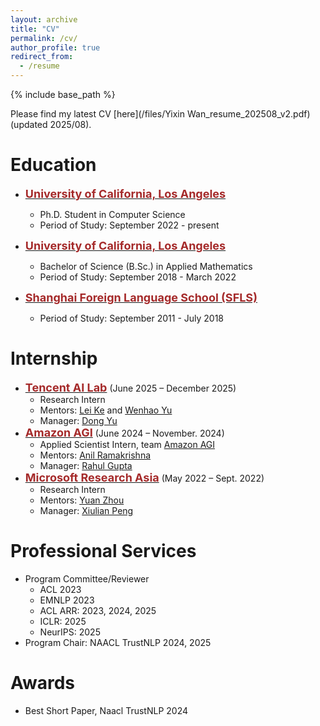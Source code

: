 ```yaml
---
layout: archive
title: "CV"
permalink: /cv/
author_profile: true
redirect_from:
  - /resume
---
```


{% include base_path %}

Please find my latest CV [here](/files/Yixin Wan_resume_202508_v2.pdf) (updated 2025/08).

# Education
* <span style="color:black; font-size:15px"><b><a href="https://cs.ucla.edu" target="_blank"><font color="brown" size="4">University of California, Los Angeles</font></a></b></span><br/>
    - Ph.D. Student in Computer Science<br/>
    - Period of Study: September 2022 - present <br/>

* <span style="color:black; font-size:15px"><b><a href="https://ww3.math.ucla.edu/" target="_blank"><font color="brown" size="4">University of California, Los Angeles</font></a></b></span><br/>
    - Bachelor of Science (B.Sc.) in Applied Mathematics
    - Period of Study: September 2018 - March 2022 <br/>

* <span style="color:black; font-size:15px"><b><a href="https://www.sfls.cn/" target="_blank"><font color="brown" size="4">Shanghai Foreign Language School (SFLS)</font></a></b></span><br/>
    - Period of Study: September 2011 - July 2018 <br/>

# Internship
* <span style="color:black; font-size:15px"><b><a href="https://ai.tencent.com/ailab/en/about/" target="_blank"><font color="brown" size="4">Tencent AI Lab</font></a></b></span> (June 2025 – December 2025)
    - Research Intern
    - Mentors: [Lei Ke](https://www.kelei.site/) and [Wenhao Yu](https://wyu97.github.io/)
    - Manager: [Dong Yu]([https://hongweiw.net/](https://sites.google.com/view/dongyu888/))
* <span style="color:black; font-size:15px"><b><a href="https://www.amazon.science/" target="_blank"><font color="brown" size="4">Amazon AGI</font></a></b></span> (June 2024 – November. 2024)
    - Applied Scientist Intern, team <a href="https://labs.amazon.science/" target="_blank">Amazon AGI</a>
    - Mentors: [Anil Ramakrishna](https://anilkramakrishna.github.io/)
    - Manager: [Rahul Gupta](https://guptarah.github.io/)
* <span style="color:black; font-size:15px"><b><a href="https://www.microsoft.com/en-us/research/lab/microsoft-research-asia/" target="_blank"><font color="brown" size="4">Microsoft Research Asia</font></a></b></span> (May 2022 – Sept. 2022)
    - Research Intern
    - Mentors: [Yuan Zhou](https://ieeexplore.ieee.org/author/37089364856)
    - Manager: [Xiulian Peng](https://www.microsoft.com/en-us/research/people/xipe/)

<!-- # Teaching
* Teaching Assistant, UCLA CS 33, Introduction to Computer Organization: Fall 2023, Spring 2024, Fall 2024 -->

# Professional Services 
* Program Committee/Reviewer
  * ACL 2023
  * EMNLP 2023
  * ACL ARR: 2023, 2024, 2025
  * ICLR: 2025
  * NeurIPS: 2025
* Program Chair: NAACL TrustNLP 2024, 2025

# Awards
* Best Short Paper, Naacl TrustNLP 2024
